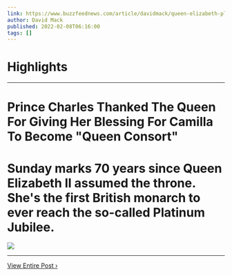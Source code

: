 ```yaml
---
link: https://www.buzzfeednews.com/article/davidmack/queen-elizabeth-platinum-jubilee-charles-camilla
author: David Mack
published: 2022-02-08T06:16:00
tags: []
---
```

# Highlights


---
# Prince Charles Thanked The Queen For Giving Her Blessing For Camilla To Become "Queen Consort"
# Sunday marks 70 years since Queen Elizabeth II assumed the throne. She's the first British monarch to ever reach the so-called Platinum Jubilee.

![](https://img.buzzfeed.com/buzzfeed-static/static/2022-02/6/16/campaign_images/c0ed6941e481/prince-charles-thanked-the-queen-for-giving-her-b-2-13280-1644165706-7_dblbig.jpg)

---

[View Entire Post ›](https://www.buzzfeednews.com/article/davidmack/queen-elizabeth-platinum-jubilee-charles-camilla)